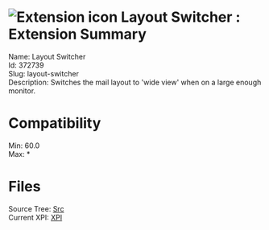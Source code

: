 # ![Extension icon](https://addons.thunderbird.net/static/img/addon-icons/default-64.png) Layout Switcher : Extension Summary

Name: Layout Switcher  
Id: 372739  
Slug: layout-switcher  
Description: Switches the mail layout to 'wide view' when on a large enough monitor.
  

# Compatibility
Min: 60.0  
Max: *  

# Files

Source Tree: [Src](C:/Dev/Thunderbird/ThunderKdB/xall/x68/372739-layout-switcher/src)  
Current XPI: [XPI](C:/Dev/Thunderbird/ThunderKdB/xall/x68/372739-layout-switcher/xpi)  



